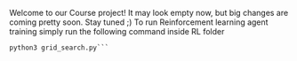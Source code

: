 Welcome to our Course project! It may look empty now, but big changes are coming pretty soon.
Stay tuned ;)
To run Reinforcement learning agent training simply run the following command inside RL folder
```python
python3 grid_search.py```

